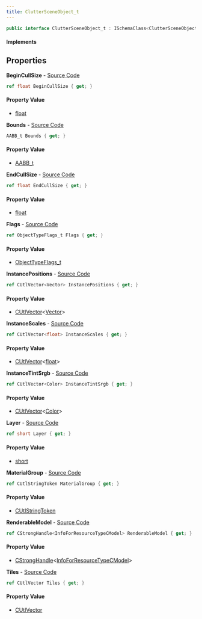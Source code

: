 ```yaml
---
title: ClutterSceneObject_t
---
```


```csharp
public interface ClutterSceneObject_t : ISchemaClass<ClutterSceneObject_t>, ISchemaField, ISchemaClass, INativeHandle
```

#### Implements

## Properties

**BeginCullSize** - [Source Code](https://github.com/swiftly-solution/swiftlys2/blob/main/managed/src/SwiftlyS2.Generated/Schemas/Interfaces/ClutterSceneObject_t.cs#L35)

```csharp
ref float BeginCullSize { get; }
```

#### Property Value

- [float](https://learn.microsoft.com/dotnet/api/system.single)

**Bounds** - [Source Code](https://github.com/swiftly-solution/swiftlys2/blob/main/managed/src/SwiftlyS2.Generated/Schemas/Interfaces/ClutterSceneObject_t.cs#L16)

```csharp
AABB_t Bounds { get; }
```

#### Property Value

- [AABB_t](/docs/api/shared/schemadefinitions/aabb_t)

**EndCullSize** - [Source Code](https://github.com/swiftly-solution/swiftlys2/blob/main/managed/src/SwiftlyS2.Generated/Schemas/Interfaces/ClutterSceneObject_t.cs#L37)

```csharp
ref float EndCullSize { get; }
```

#### Property Value

- [float](https://learn.microsoft.com/dotnet/api/system.single)

**Flags** - [Source Code](https://github.com/swiftly-solution/swiftlys2/blob/main/managed/src/SwiftlyS2.Generated/Schemas/Interfaces/ClutterSceneObject_t.cs#L18)

```csharp
ref ObjectTypeFlags_t Flags { get; }
```

#### Property Value

- [ObjectTypeFlags_t](/docs/api/shared/schemadefinitions/objecttypeflags_t)

**InstancePositions** - [Source Code](https://github.com/swiftly-solution/swiftlys2/blob/main/managed/src/SwiftlyS2.Generated/Schemas/Interfaces/ClutterSceneObject_t.cs#L22)

```csharp
ref CUtlVector<Vector> InstancePositions { get; }
```

#### Property Value

- [CUtlVector](/docs/api/shared/natives/cutlvector-1)<[Vector](/docs/api/shared/natives/vector)>

**InstanceScales** - [Source Code](https://github.com/swiftly-solution/swiftlys2/blob/main/managed/src/SwiftlyS2.Generated/Schemas/Interfaces/ClutterSceneObject_t.cs#L24)

```csharp
ref CUtlVector<float> InstanceScales { get; }
```

#### Property Value

- [CUtlVector](/docs/api/shared/natives/cutlvector-1)<[float](https://learn.microsoft.com/dotnet/api/system.single)>

**InstanceTintSrgb** - [Source Code](https://github.com/swiftly-solution/swiftlys2/blob/main/managed/src/SwiftlyS2.Generated/Schemas/Interfaces/ClutterSceneObject_t.cs#L26)

```csharp
ref CUtlVector<Color> InstanceTintSrgb { get; }
```

#### Property Value

- [CUtlVector](/docs/api/shared/natives/cutlvector-1)<[Color](/docs/api/shared/natives/color)>

**Layer** - [Source Code](https://github.com/swiftly-solution/swiftlys2/blob/main/managed/src/SwiftlyS2.Generated/Schemas/Interfaces/ClutterSceneObject_t.cs#L20)

```csharp
ref short Layer { get; }
```

#### Property Value

- [short](https://learn.microsoft.com/dotnet/api/system.int16)

**MaterialGroup** - [Source Code](https://github.com/swiftly-solution/swiftlys2/blob/main/managed/src/SwiftlyS2.Generated/Schemas/Interfaces/ClutterSceneObject_t.cs#L33)

```csharp
ref CUtlStringToken MaterialGroup { get; }
```

#### Property Value

- [CUtlStringToken](/docs/api/shared/natives/cutlstringtoken)

**RenderableModel** - [Source Code](https://github.com/swiftly-solution/swiftlys2/blob/main/managed/src/SwiftlyS2.Generated/Schemas/Interfaces/ClutterSceneObject_t.cs#L31)

```csharp
ref CStrongHandle<InfoForResourceTypeCModel> RenderableModel { get; }
```

#### Property Value

- [CStrongHandle](/docs/api/shared/natives/cstronghandle-1)<[InfoForResourceTypeCModel](/docs/api/shared/schemadefinitions/infoforresourcetypecmodel)>

**Tiles** - [Source Code](https://github.com/swiftly-solution/swiftlys2/blob/main/managed/src/SwiftlyS2.Generated/Schemas/Interfaces/ClutterSceneObject_t.cs#L29)

```csharp
ref CUtlVector Tiles { get; }
```

#### Property Value

- [CUtlVector](/docs/api/shared/natives/cutlvector)

